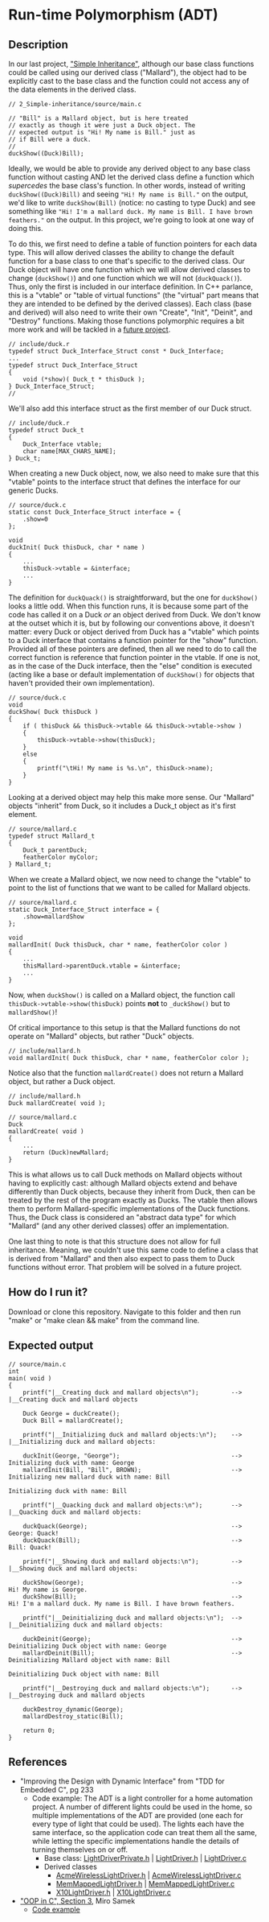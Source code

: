 # Run-time Polymorphism (ADT)

## Description

In our last project, ["Simple Inheritance"](https://github.com/nathancharlesjones/Comparison-of-OOP-techniques-in-C/tree/main/2_Simple-inheritance), although our base class functions could be called using our derived class ("Mallard"), the object had to be explicitly cast to the base class and the function could not access any of the data elements in the derived class.

```
// 2_Simple-inheritance/source/main.c

// "Bill" is a Mallard object, but is here treated
// exactly as though it were just a Duck object. The
// expected output is "Hi! My name is Bill." just as
// if Bill were a duck.
//
duckShow((Duck)Bill);
```

Ideally, we would be able to provide any derived object to any base class function without casting AND let the derived class define a function which _supercedes_ the base class's function. In other words, instead of writing `duckShow((Duck)Bill)` and seeing `"Hi! My name is Bill."` on the output, we'd like to write `duckShow(Bill)` (notice: no casting to type Duck) and see something like `"Hi! I'm a mallard duck. My name is Bill. I have brown feathers."` on the output. In this project, we're going to look at one way of doing this.

To do this, we first need to define a table of function pointers for each data type. This will allow derived classes the ability to change the default function for a base class to one that's specific to the derived class. Our Duck object will have one function which we will allow derived classes to change (`duckShow()`) and one function which we will not (`duckQuack()`). Thus, only the first is included in our interface definition. In C++ parlance, this is a "vtable" or "table of virtual functions" (the "virtual" part means that they are intended to be defined by the derived classes). Each class (base and derived) will also need to write their own "Create", "Init", "Deinit", and "Destroy" functions. Making those functions polymorphic requires a bit more work and will be tackled in a [future project](https://github.com/nathancharlesjones/Comparison-of-OOP-techniques-in-C/tree/main/3c_Run-time-Polymorphism_ADT_Complete-interface).

```
// include/duck.r
typedef struct Duck_Interface_Struct const * Duck_Interface;
...
typedef struct Duck_Interface_Struct
{
    void (*show)( Duck_t * thisDuck );
} Duck_Interface_Struct;
//
```

We'll also add this interface struct as the first member of our Duck struct.

```
// include/duck.r
typedef struct Duck_t
{
    Duck_Interface vtable;
    char name[MAX_CHARS_NAME];
} Duck_t;
```

When creating a new Duck object, now, we also need to make sure that this "vtable" points to the interface struct that defines the interface for our generic Ducks.

```
// source/duck.c
static const Duck_Interface_Struct interface = {
    .show=0
};

void
duckInit( Duck thisDuck, char * name )
{
    ...
    thisDuck->vtable = &interface;
    ...
}
```

The definition for `duckQuack()` is straightforward, but the one for `duckShow()` looks a little odd. When this function runs, it is because some part of the code has called it on a Duck _or_ an object derived from Duck. We don't know at the outset which it is, but by following our conventions above, it doesn't matter: every Duck or object derived from Duck has a "vtable" which points to a Duck interface that contains a function pointer for the "show" function. Provided all of these pointers are defined, then all we need to do to call the correct function is reference that function pointer in the vtable. If one is not, as in the case of the Duck interface, then the "else" condition is executed (acting like a base or default implementation of `duckShow()` for objects that haven't provided their own implementation).

```
// source/duck.c
void
duckShow( Duck thisDuck )
{
    if ( thisDuck && thisDuck->vtable && thisDuck->vtable->show )
    {
        thisDuck->vtable->show(thisDuck);
    }
    else
    {
        printf("\tHi! My name is %s.\n", thisDuck->name);
    }
}
```

Looking at a derived object may help this make more sense. Our "Mallard" objects "inherit" from Duck, so it includes a Duck_t object as it's first element.

```
// source/mallard.c
typedef struct Mallard_t
{
    Duck_t parentDuck;
    featherColor myColor;
} Mallard_t;
```

When we create a Mallard object, we now need to change the "vtable" to point to the list of functions that we want to be called for Mallard objects.

```
// source/mallard.c
static Duck_Interface_Struct interface = {
    .show=mallardShow
};

void
mallardInit( Duck thisDuck, char * name, featherColor color )
{
    ...
    thisMallard->parentDuck.vtable = &interface;
    ...
}
```

Now, when `duckShow()` is called on a Mallard object, the function call `thisDuck->vtable->show(thisDuck)` points **not** to `_duckShow()` but to `mallardShow()`!

Of critical importance to this setup is that the Mallard functions do not operate on "Mallard" objects, but rather "Duck" objects.

```
// include/mallard.h
void mallardInit( Duck thisDuck, char * name, featherColor color );
```

Notice also that the function `mallardCreate()` does not return a Mallard object, but rather a Duck object.

```
// include/mallard.h
Duck mallardCreate( void );

// source/mallard.c
Duck
mallardCreate( void )
{
    ...
    return (Duck)newMallard;
}
```

This is what allows us to call Duck methods on Mallard objects without having to explicitly cast: although Mallard objects extend and behave differently than Duck objects, because they inherit from Duck, then can be treated by the rest of the program exactly as Ducks. The vtable then allows them to perform Mallard-specific implementations of the Duck functions. Thus, the Duck class is considered an "abstract data type" for which "Mallard" (and any other derived classes) offer an implementation.

One last thing to note is that this structure does not allow for full inheritance. Meaning, we couldn't use this same code to define a class that is derived from "Mallard" and then also expect to pass them to Duck functions without error. That problem will be solved in a future project.

## How do I run it?

Download or clone this repository. Navigate to this folder and then run "make" or "make clean && make" from the command line.

## Expected output

```
// source/main.c
int
main( void )
{    
    printf("|__Creating duck and mallard objects\n");         -->    |__Creating duck and mallard objects

    Duck George = duckCreate();
    Duck Bill = mallardCreate();
    
    printf("|__Initializing duck and mallard objects:\n");    -->    |__Initializing duck and mallard objects:

    duckInit(George, "George");                               -->        Initializing duck with name: George
    mallardInit(Bill, "Bill", BROWN);                         -->        Initializing new mallard duck with name: Bill
                                                                         Initializing duck with name: Bill

    printf("|__Quacking duck and mallard objects:\n");        -->    |__Quacking duck and mallard objects:
    
    duckQuack(George);                                        -->        George: Quack!
    duckQuack(Bill);                                          -->        Bill: Quack!
    
    printf("|__Showing duck and mallard objects:\n");         -->    |__Showing duck and mallard objects:
    
    duckShow(George);                                         -->        Hi! My name is George.
    duckShow(Bill);                                           -->        Hi! I'm a mallard duck. My name is Bill. I have brown feathers.

    printf("|__Deinitializing duck and mallard objects:\n");  -->    |__Deinitializing duck and mallard objects:

    duckDeinit(George);                                       -->        Deinitializing Duck object with name: George
    mallardDeinit(Bill);                                      -->        Deinitializing Mallard object with name: Bill
                                                                         Deinitializing Duck object with name: Bill

    printf("|__Destroying duck and mallard objects:\n");      -->    |__Destroying duck and mallard objects

    duckDestroy_dynamic(George);
    mallardDestroy_static(Bill);
    
    return 0;
}
```

## References
- "Improving the Design with Dynamic Interface" from "TDD for Embedded C", pg 233
    - Code example: The ADT is a light controller for a home automation project. A number of different lights could be used in the home, so multiple implementations of the ADT are provided (one each for every type of light that could be used). The lights each have the same interface, so the application code can treat them all the same, while letting the specific implementations handle the details of turning themselves on or off.
        - Base class: [LightDriverPrivate.h](https://github.com/jwgrenning/tddec-code/blob/master/code-t3/include/devices/LightDriverPrivate.h) | [LightDriver.h](https://github.com/jwgrenning/tddec-code/blob/master/code-t3/include/devices/LightDriver.h) | [LightDriver.c](https://github.com/jwgrenning/tddec-code/blob/master/code-t3/src/devices/LightDriver.c)
        - Derived classes
            - [AcmeWirelessLightDriver.h](https://github.com/jwgrenning/tddec-code/blob/master/code-t3/include/devices/AcmeWirelessLightDriver.h) | [AcmeWirelessLightDriver.c](https://github.com/jwgrenning/tddec-code/blob/master/code-t3/src/devices/AcmeWirelessLightDriver.c)
            - [MemMappedLightDriver.h](https://github.com/jwgrenning/tddec-code/blob/master/code-t3/include/devices/MemMappedLightDriver.h) | [MemMappedLightDriver.c](https://github.com/jwgrenning/tddec-code/blob/master/code-t3/src/devices/MemMappedLightDriver.c)
            - [X10LightDriver.h](https://github.com/jwgrenning/tddec-code/blob/master/code-t3/include/devices/X10LightDriver.h) | [X10LightDriver.c](https://github.com/jwgrenning/tddec-code/blob/master/code-t3/src/devices/X10LightDriver.c)
- ["OOP in C", Section 3](https://www.state-machine.com/doc/AN_OOP_in_C.pdf), Miro Samek
    - [Code example](https://github.com/QuantumLeaps/OOP-in-C/tree/master/polymorphism)